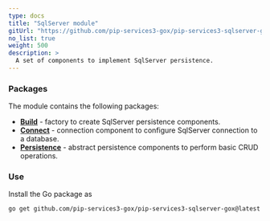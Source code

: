 ```yaml
---
type: docs
title: "SqlServer module"
gitUrl: "https://github.com/pip-services3-gox/pip-services3-sqlserver-gox"
no_list: true
weight: 500
description: > 
  A set of components to implement SqlServer persistence.
---
```


### Packages

The module contains the following packages:
- [**Build**](build) - factory to create SqlServer persistence components. 
- [**Connect**](connect) - connection component to configure SqlServer connection to a database.
- [**Persistence**](persistence) - abstract persistence components to perform basic CRUD operations.


### Use

Install the Go package as
```bash
go get github.com/pip-services3-gox/pip-services3-sqlserver-gox@latest
```
